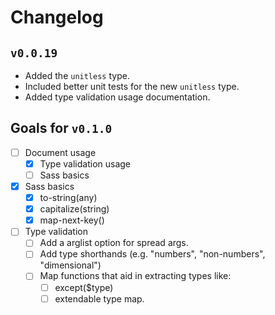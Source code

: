 # Changelog

## `v0.0.19`

- Added the `unitless` type.
- Included better unit tests for the new `unitless` type.
- Added type validation usage documentation.

## Goals for `v0.1.0`
  - [ ] Document usage
    - [x] Type validation usage
    - [ ] Sass basics
  - [x] Sass basics
    - [x] to-string(any)
    - [x] capitalize(string)
    - [x] map-next-key()
  - [ ] Type validation
    - [ ] Add a arglist option for spread args.
    - [ ] Add type shorthands (e.g. "numbers", "non-numbers", "dimensional")
    - [ ] Map functions that aid in extracting types like:
      - [ ] except($type)
      - [ ] extendable type map.